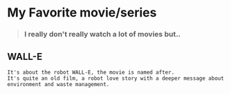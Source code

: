 # **My Favorite movie/series**
> ### I really don't really watch a lot of movies but..

  ## WALL-E
    It's about the robot WALL-E, the movie is named after. 
    It's quite an old film, a robot love story with a deeper message about environment and waste management.
    

